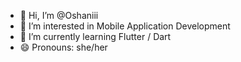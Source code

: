 - 👋 Hi, I’m @Oshaniii
- 👀 I’m interested in Mobile Application Development
- 🌱 I’m currently learning Flutter / Dart
- 😄 Pronouns: she/her


<!---
Oshaniii/Oshaniii is a ✨ special ✨ repository because its `README.md` (this file) appears on your GitHub profile.
You can click the Preview link to take a look at your changes.
--->
